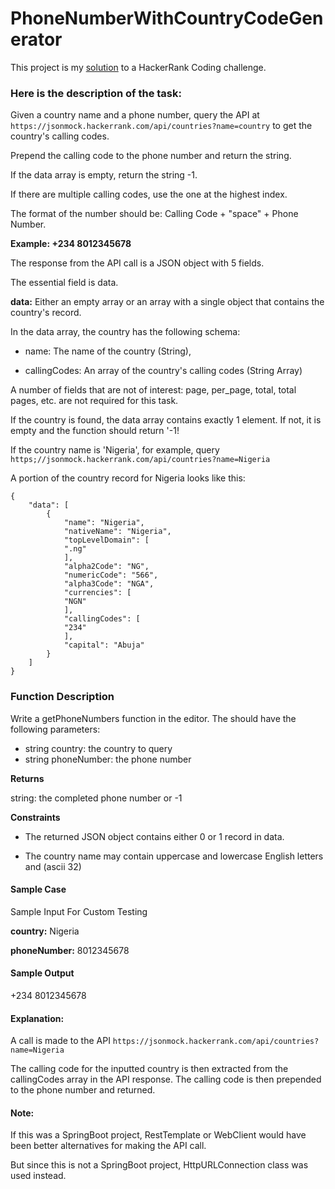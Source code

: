 # PhoneNumberWithCountryCodeGenerator

This project is my [solution](https://github.com/Amy-Oji/PhoneNumberWithCountryCodeGenerator/blob/master/src/main/java/PhoneNumber.java) to a HackerRank Coding challenge.

### Here is the description of the task:

Given a country name and a phone number, query the API
at ```https://jsonmock.hackerrank.com/api/countries?name=country``` to get the country's calling
codes. 

Prepend the calling code to the phone
number and return the string. 

If the data array is empty, return the string -1. 

If there are multiple calling codes, use the one at the highest index.

The format of the number should be: Calling Code +  "space" + Phone Number.

__Example:
+234 8012345678__


The response from the API call is a JSON object with 5 fields. 

The essential field is data.

__data:__ Either an empty array or an array with a
single object that contains the country's record.

In the data array, the country has the following schema:

- name: The name of the country (String),

- callingCodes: An array of the country's calling codes (String Array)

A number of fields that are not of interest:
page, per_page, total, total pages, etc. are not required for this task.

If the country is found, the data array contains exactly 1 element. If not, it is empty and the function should return '-1!

If the country name is 'Nigeria', for example, query  
`https;//jsonmock.hackerrank.com/api/countries?name=Nigeria`

A portion of the country record for Nigeria looks like this:
```
{ 
    "data": [
        {
            "name": "Nigeria",
            "nativeName": "Nigeria",
            "topLevelDomain": [
            ".ng"
            ],
            "alpha2Code": "NG",
            "numericCode": "566",
            "alpha3Code": "NGA",
            "currencies": [
            "NGN"
            ],
            "callingCodes": [
            "234"
            ],
            "capital": "Abuja"
        }
    ]
}
```


### Function Description 

Write a getPhoneNumbers function in the editor. The should have the following parameters:

- string country: the country to query 
- string phoneNumber: the phone number

__Returns__

string: the completed phone number or -1

__Constraints__

- The returned JSON object contains either 0 or 1 record in data.

- The country name may contain uppercase and lowercase English letters and <space> (ascii 32)

#### Sample Case
    
Sample Input For Custom Testing

__country:__ Nigeria

__phoneNumber:__ 8012345678

#### Sample Output
+234 8012345678

#### Explanation:

A call is made to the API ``` https://jsonmock.hackerrank.com/api/countries?name=Nigeria ```

The calling code for the inputted country is then extracted from the callingCodes array in the API response. The calling code is then prepended to the phone number and returned.


#### Note:

If this was a SpringBoot project, RestTemplate or WebClient would have been better alternatives for making the API call. 

But since this is not a SpringBoot project, HttpURLConnection class was used instead.


